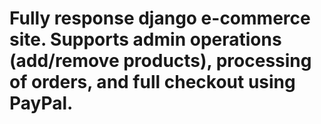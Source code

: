 # Fully response django e-commerce site. Supports admin operations (add/remove products), processing of orders, and full checkout using PayPal. 
